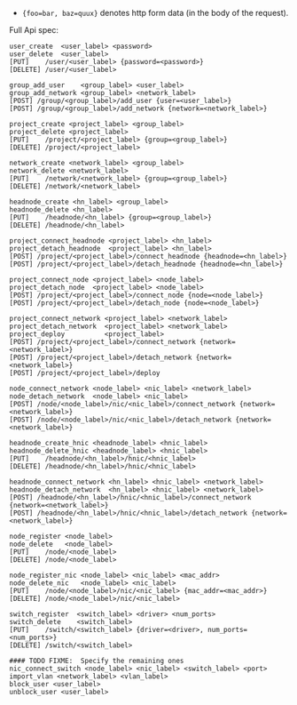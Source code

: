 
* `{foo=bar, baz=quux}` denotes http form data (in the body of the request).

Full Api spec:

    user_create  <user_label> <password>
    user_delete  <user_label>
    [PUT]    /user/<user_label> {password=<password>}
    [DELETE] /user/<user_label>

    group_add_user    <group_label> <user_label>
    group_add_network <group_label> <network_label>
    [POST] /group/<group_label>/add_user {user=<user_label>}
    [POST] /group/<group_label>/add_network {network=<network_label>}

    project_create <project_label> <group_label>
    project_delete <project_label>
    [PUT]    /project/<project_label> {group=<group_label>}
    [DELETE] /project/<project_label>

    network_create <network_label> <group_label>
    network_delete <network_label>
    [PUT]    /network/<network_label> {group=<group_label>}
    [DELETE] /network/<network_label>

    headnode_create <hn_label> <group_label>
    headnode_delete <hn_label>
    [PUT]    /headnode/<hn_label> {group=<group_label>}
    [DELETE] /headnode/<hn_label>

    project_connect_headnode <project_label> <hn_label>
    project_detach_headnode  <project_label> <hn_label>
    [POST] /project/<project_label>/connect_headnode {headnode=<hn_label>}
    [POST] /project/<project_label>/detach_headnode {headnode=<hn_label>}

    project_connect_node <project_label> <node_label>
    project_detach_node  <project_label> <node_label>
    [POST] /project/<project_label>/connect_node {node=<node_label>}
    [POST] /project/<project_label>/detach_node {node=<node_label>}

    project_connect_network <project_label> <network_label>
    project_detach_network  <project_label> <network_label>
    project_deploy          <project_label>
    [POST] /project/<project_label>/connect_network {network=<network_label>}
    [POST] /project/<project_label>/detach_network {network=<network_label>}
    [POST] /project/<project_label>/deploy

    node_connect_network <node_label> <nic_label> <network_label>
    node_detach_network  <node_label> <nic_label>
    [POST] /node/<node_label>/nic/<nic_label>/connect_network {network=<network_label>}
    [POST] /node/<node_label>/nic/<nic_label>/detach_network {network=<network_label>}

    headnode_create_hnic <headnode_label> <hnic_label>
    headnode_delete_hnic <headnode_label> <hnic_label>
    [PUT]    /headnode/<hn_label>/hnic/<hnic_label>
    [DELETE] /headnode/<hn_label>/hnic/<hnic_label>

    headnode_connect_network <hn_label> <hnic_label> <network_label>
    headnode_detach_network  <hn_label> <hnic_label> <network_label>
    [POST] /headnode/<hn_label>/hnic/<hnic_label>/connect_network {network=<network_label>}
    [POST] /headnode/<hn_label>/hnic/<hnic_label>/detach_network {network=<network_label>}

    node_register <node_label>
    node_delete   <node_label>
    [PUT]    /node/<node_label>
    [DELETE] /node/<node_label>

    node_register_nic <node_label> <nic_label> <mac_addr>
    node_delete_nic   <node_label> <nic_label>
    [PUT]    /node/<node_label>/nic/<nic_label> {mac_addr=<mac_addr>}
    [DELETE] /node/<node_label>/nic/<nic_label>

    switch_register  <switch_label> <driver> <num_ports>
    switch_delete    <switch_label>
    [PUT]    /switch/<switch_label> {driver=<driver>, num_ports=<num_ports>}
    [DELETE] /switch/<switch_label>

    #### TODO FIXME:  Specify the remaining ones
    nic_connect_switch <node_label> <nic_label> <switch_label> <port>
    import_vlan <network_label> <vlan_label>
    block_user <user_label>
    unblock_user <user_label>
